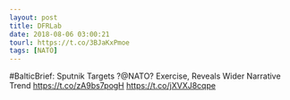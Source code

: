 ```yaml
---
layout: post
title: DFRLab
date: 2018-08-06 03:00:21
tourl: https://t.co/3BJaKxPmoe
tags: [NATO]
---
```

#BalticBrief: Sputnik Targets ?@NATO? Exercise, Reveals Wider Narrative Trend https://t.co/zA9bs7pogH https://t.co/jXVXJ8cqpe